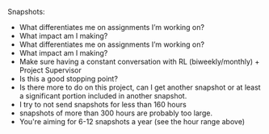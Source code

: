 Snapshots: 
- What differentiates me on assignments I’m working on? 
- What impact am I making? 
- What differentiates me on assignments I’m working on? 
- What impact am I making? 
- Make sure having a constant conversation with RL (biweekly/monthly) + Project Supervisor
- Is this a good stopping point? 
- Is there more to do on this project, can I get another snapshot or at least a significant portion included in another snapshot. 
- I try to not send snapshots for less than 160 hours 
- snapshots of more than 300 hours are probably too large. 
- You're aiming for 6-12 snapshots a year (see the hour range above) 
